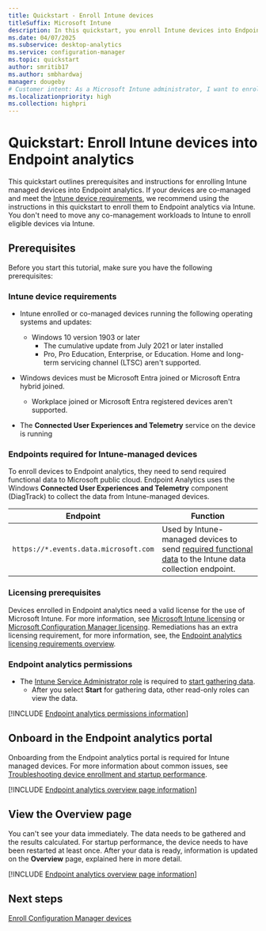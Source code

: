 ```yaml
---
title: Quickstart - Enroll Intune devices
titleSuffix: Microsoft Intune
description: In this quickstart, you enroll Intune devices into Endpoint analytics.
ms.date: 04/07/2025
ms.subservice: desktop-analytics
ms.service: configuration-manager
ms.topic: quickstart
author: smritib17
ms.author: smbhardwaj
manager: dougeby
# Customer intent: As a Microsoft Intune administrator, I want to enroll Intune devices into Endpoint analytics so that I can gain insights into the user experience.
ms.localizationpriority: high
ms.collection: highpri
---
```


# Quickstart: Enroll Intune devices into Endpoint analytics

This quickstart outlines prerequisites and instructions for enrolling Intune managed devices into Endpoint analytics. If your devices are co-managed and meet the [Intune device requirements](#bkmk_prereq), we recommend using the instructions in this quickstart to enroll them to Endpoint analytics via Intune. You don't need to move any co-management workloads to Intune to enroll eligible devices via Intune.

## <a name="bkmk_prereq"></a> Prerequisites

Before you start this tutorial, make sure you have the following prerequisites:  

### Intune device requirements

- Intune enrolled or co-managed devices running the following operating systems and updates:
  - Windows 10 version 1903 or later
    - The cumulative update from July 2021 or later installed
    - Pro, Pro Education, Enterprise, or Education. Home and long-term servicing channel (LTSC) aren't supported.

- Windows devices must be Microsoft Entra joined or Microsoft Entra hybrid joined.
  - Workplace joined or Microsoft Entra registered devices aren't supported.
- The **Connected User Experiences and Telemetry** service on the device is running

### <a name="bkmk_endpoints"></a> Endpoints required for Intune-managed devices

To enroll devices to Endpoint analytics, they need to send required functional data to Microsoft public cloud. Endpoint Analytics uses the Windows **Connected User Experiences and Telemetry** component (DiagTrack) to collect the data from Intune-managed devices.

| Endpoint  | Function  |
|-----------|-----------|
| `https://*.events.data.microsoft.com` | Used by Intune-managed devices to send [required functional data](data-collection.md) to the Intune data collection endpoint. |

### Licensing prerequisites

Devices enrolled in Endpoint analytics need a valid license for the use of Microsoft Intune. For more information, see [Microsoft Intune licensing](../intune-service/fundamentals/licenses.md) or [Microsoft Configuration Manager licensing](../configmgr/core/understand/learn-more-editions.md). Remediations has an extra licensing requirement, for more information, see, the [Endpoint analytics licensing requirements overview](overview.md#licensing-prerequisites).

### Endpoint analytics permissions

- The [Intune Service Administrator role](../intune-service/fundamentals/role-based-access-control.md) is required to [start gathering data](#bkmk_onboard).
  - After you select **Start** for gathering data, other read-only roles can view the data.

[!INCLUDE [Endpoint analytics permissions information](includes/endpoint-analytics-rbac.md)]

## <a name="bkmk_onboard"></a> Onboard in the Endpoint analytics portal
Onboarding from  the Endpoint analytics portal is required for Intune managed devices. For more information about common issues, see [Troubleshooting device enrollment and startup performance](troubleshoot.md#bkmk_enrollment_tshooter).

[!INCLUDE [Endpoint analytics overview page information](includes/onboard.md)]

## <a name="bkmk_view"></a> View the Overview page

You can't see your data immediately. The data needs to be gathered and the results calculated. For startup performance, the device needs to have been restarted at least once. After your data is ready, information is updated on the **Overview** page, explained here in more detail.

[!INCLUDE [Endpoint analytics overview page information](includes/overview-page.md)]

## Next steps

[Enroll Configuration Manager devices](enroll-configmgr.md)

